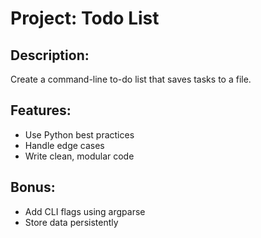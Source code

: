 # Project: Todo List

## Description:
Create a command-line to-do list that saves tasks to a file.

## Features:
- Use Python best practices
- Handle edge cases
- Write clean, modular code

## Bonus:
- Add CLI flags using argparse
- Store data persistently
